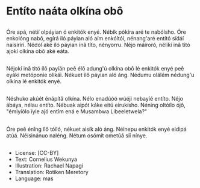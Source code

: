 # Entíto naáta olkína obô

##
Óre apá, nétií olpáyian ó
enkitók enyé. Nébik pókíra aré
te nabóísho.
Óre enkolóng nabô, egírá iló
páyian aló aím enkóítóí,
nénang'aré entító sídáí naisiríri.
Nédol aké iló páyian ínâ títo,
nényorru. Néjo máíroró, nélikí
inâ titó ajokí olkína obô aké
eáta.

##
Néjokí inâ titó ílô payíán peê élô
adung'ú olkína obô lé enkitók
enyé peê eyáki metóponie
olikái.
Nékuet ilô páyian aló áng.
Nédumu olálém nédung'u olkína
lé enkitók enyé.

##
Néshuko akúét énápítâ olkína.
Nélo enadúóó wúéji nebayíé
entíto.
Néjo ábáya, nélau entíto.
Nébuak aipót káke eitú
eirukísho.
Néning oltóílo ójô, "émiyíólo íyie
ajó entîm ená e Musambwa
Libeeletwela?"

##
Óre peê énîng ílô tóíló, nékuet
aisík aló áng.
Néínepu enkitók enyé eidipá
atúá.
Néísinánuo naléng. Nétum
osómít ometúá siî nínye.

##
* License: [CC-BY]
* Text: Cornelius Wekunya
* Illustration: Rachael Napagi
* Translation: Rotiken Meretory
* Language: mas
